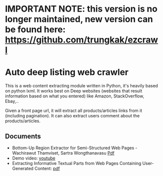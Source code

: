 # IMPORTANT NOTE: this version is no longer maintained, new version can be found here: https://github.com/trungkak/ezcrawl 

# Auto deep listing web crawler
This is a web content extracting module written in Python, it's heavily based on python lxml. It works best on Deep websites (websites that result information based on what you entered) like Amazon, StackOverflow, Ebay,.. 

Given a front page url, it will extract all products/articles links from it (including pagination). It can also extract users comment about the products/articles.

## Documents
* Bottom-Up Region Extractor for Semi-Structured Web Pages - Wachirawut Thamviset, Sartra Wongthanavasu [Pdf](http://ieeexplore.ieee.org.sci-hub.io/document/6978209/?reload=true)
* Demo video: [youtube](https://www.youtube.com/watch?v=_17Ih-AUtdg)
* Extracting Informative Textual Parts from Web Pages Containing User-Generated Content: [pdf](https://pdfs.semanticscholar.org/b054/525ab2a606508e7a4c9a44115b13b221277b.pdf)
